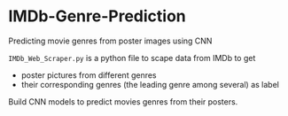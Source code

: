 # IMDb-Genre-Prediction
Predicting movie genres from poster images using CNN

`IMDb_Web_Scraper.py` is a python file to scape data from IMDb to get
+ poster pictures from different genres
+ their corresponding genres (the leading genre among several) as label

Build CNN models to predict movies genres from their posters.

